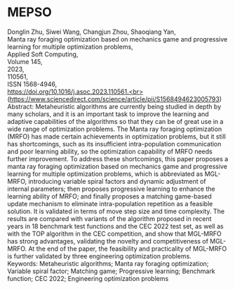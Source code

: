# MEPSO
Donglin Zhu, Siwei Wang, Changjun Zhou, Shaoqiang Yan,<br>
Manta ray foraging optimization based on mechanics game and progressive learning for multiple optimization problems,<br>
Applied Soft Computing,<br>
Volume 145,<br>
2023,<br>
110561,<br>
ISSN 1568-4946,<br>
https://doi.org/10.1016/j.asoc.2023.110561.<br>
(https://www.sciencedirect.com/science/article/pii/S1568494623005793)<br>
Abstract: Metaheuristic algorithms are currently being studied in depth by many scholars, and it is an important task to improve the learning and adaptive capabilities of the algorithms so that they can be of great use in a wide range of optimization problems. The Manta ray foraging optimization (MRFO) has made certain achievements in optimization problems, but it still has shortcomings, such as its insufficient intra-population communication and poor learning ability, so the optimization capability of MRFO needs further improvement. To address these shortcomings, this paper proposes a manta ray foraging optimization based on mechanics game and progressive learning for multiple optimization problems, which is abbreviated as MGL-MRFO, introducing variable spiral factors and dynamic adjustment of internal parameters; then proposes progressive learning to enhance the learning ability of MRFO; and finally proposes a matching game-based update mechanism to eliminate intra-population repetition as a feasible solution. It is validated in terms of move step size and time complexity. The results are compared with variants of the algorithm proposed in recent years in 18 benchmark test functions and the CEC 2022 test set, as well as with the TOP algorithm in the CEC competition, and show that MGL-MRFO has strong advantages, validating the novelty and competitiveness of MGL-MRFO. At the end of the paper, the feasibility and practicality of MGL-MRFO is further validated by three engineering optimization problems.<br>
Keywords: Metaheuristic algorithms; Manta ray foraging optimization; Variable spiral factor; Matching game; Progressive learning; Benchmark function; CEC 2022; Engineering optimization problems
